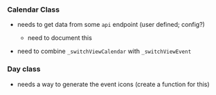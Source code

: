 ### Calendar Class
- needs to get data from some `api` endpoint (user defined; config?)
  - need to document this

- need to combine `_switchViewCalendar` with `_switchViewEvent`

### Day class
- needs a way to generate the event icons (create a function for this)
